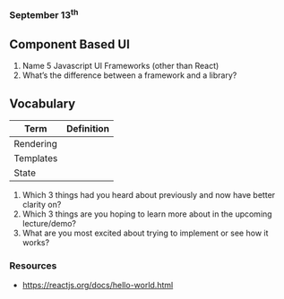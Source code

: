 ### September 13<sup>th</sup>
## Component Based UI

1. Name 5 Javascript UI Frameworks (other than React)
2. What’s the difference between a framework and a library?

## Vocabulary

|    **Term**    | **Definition**  |
| -------------- | ----------- |
| Rendering | |
| Templates | |
| State | |



1. Which 3 things had you heard about previously and now have better clarity on?
2. Which 3 things are you hoping to learn more about in the upcoming lecture/demo?
3. What are you most excited about trying to implement or see how it works?


### Resources
- https://reactjs.org/docs/hello-world.html